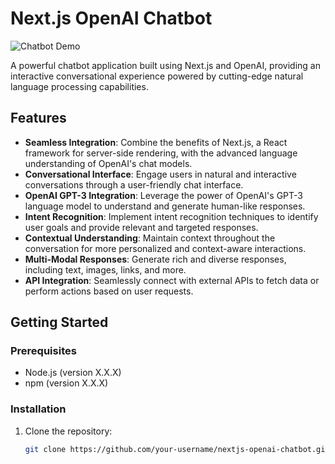 # Next.js OpenAI Chatbot

![Chatbot Demo](demo.gif)

A powerful chatbot application built using Next.js and OpenAI, providing an interactive conversational experience powered by cutting-edge natural language processing capabilities.

## Features

- **Seamless Integration**: Combine the benefits of Next.js, a React framework for server-side rendering, with the advanced language understanding of OpenAI's chat models.
- **Conversational Interface**: Engage users in natural and interactive conversations through a user-friendly chat interface.
- **OpenAI GPT-3 Integration**: Leverage the power of OpenAI's GPT-3 language model to understand and generate human-like responses.
- **Intent Recognition**: Implement intent recognition techniques to identify user goals and provide relevant and targeted responses.
- **Contextual Understanding**: Maintain context throughout the conversation for more personalized and context-aware interactions.
- **Multi-Modal Responses**: Generate rich and diverse responses, including text, images, links, and more.
- **API Integration**: Seamlessly connect with external APIs to fetch data or perform actions based on user requests.

## Getting Started

### Prerequisites

- Node.js (version X.X.X)
- npm (version X.X.X)

### Installation

1. Clone the repository:

   ```bash
   git clone https://github.com/your-username/nextjs-openai-chatbot.git
   ```
